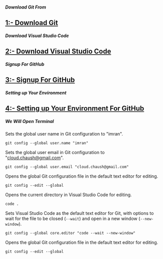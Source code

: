 ##### Download Git From

[ 1:- Download Git](https://git-scm.com/downloads)
-----

##### Download Visual Studio Code

[ 2:- Download Visual Studio Code](https://code.visualstudio.com/download)
-----

##### Signup For GitHub

[ 3:- Signup For GitHub](https://github.com/signup)
-----

##### Setting up Your Environment

[ 4:- Setting up Your Environment For GitHub]()
-----
##### We Will Open Terminal

Sets the global user name in Git configuration to "imran".
```
git config --global user.name "imran"
```
Sets the global user email in Git configuration to "cloud.chaush@gmail.com".
```
git config --global user.email "cloud.chaush@gmail.com"
```
Opens the global Git configuration file in the default text editor for editing.
```
git config --edit --global
```
Opens the current directory in Visual Studio Code for editing.
```
code .
```
Sets Visual Studio Code as the default text editor for Git, with options to wait for the file to be closed (`--wait`) and open in a new window (`--new-window`).
```
git config --global core.editor "code --wait --new-window"
```
Opens the global Git configuration file in the default text editor for editing.
```
git config --edit --global
```
